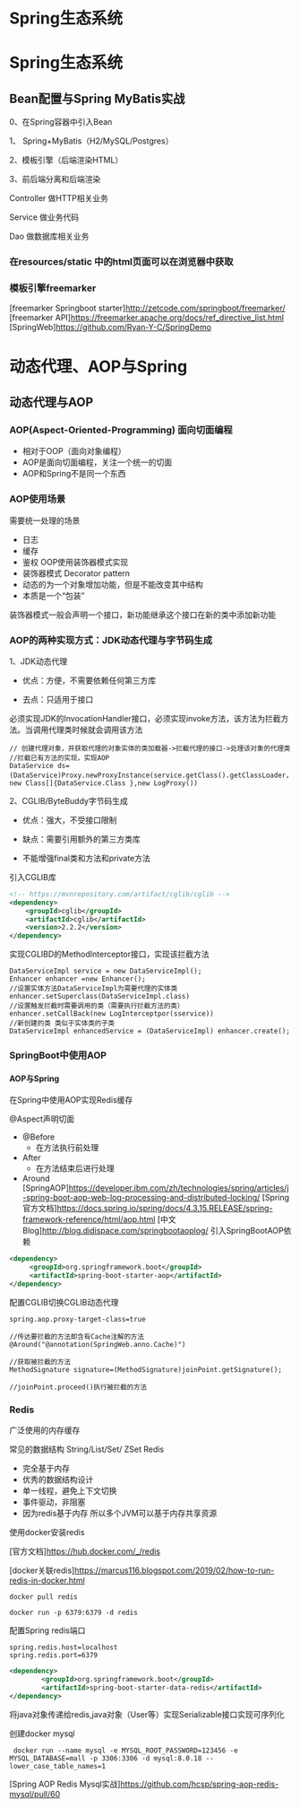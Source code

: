 # Spring生态系统


<!--more-->
# Spring生态系统
## Bean配置与Spring MyBatis实战

0、在Spring容器中引入Bean

1、 Spring+MyBatis（H2/MySQL/Postgres）

2、模板引擎（后端渲染HTML）

3、前后端分离和后端渲染

Controller 做HTTP相关业务

Service 做业务代码

Dao 做数据库相关业务
### 在resources/static 中的html页面可以在浏览器中获取

### 模板引擎freemarker 
[freemarker Springboot starter]http://zetcode.com/springboot/freemarker/
[freemarker API]https://freemarker.apache.org/docs/ref_directive_list.html
[SpringWeb]https://github.com/Ryan-Y-C/SpringDemo
# 动态代理、AOP与Spring

## 动态代理与AOP

### AOP(Aspect-Oriented-Programming) 面向切面编程
- 相对于OOP（面向对象编程）
- AOP是面向切面编程，关注一个统一的切面
- AOP和Spring不是同一个东西

### AOP使用场景

需要统一处理的场景
- 日志
- 缓存
- 鉴权
OOP使用装饰器模式实现
- 装饰器模式 Decorator pattern 
- 动态的为一个对象增加功能，但是不能改变其中结构
- 本质是一个“包装”

装饰器模式一般会声明一个接口，新功能继承这个接口在新的类中添加新功能

### AOP的两种实现方式：JDK动态代理与字节码生成
1、JDK动态代理

- 优点：方便，不需要依赖任何第三方库

- 去点：只适用于接口

必须实现JDK的InvocationHandler接口，必须实现invoke方法，该方法为拦截方法。当调用代理类时候就会调用该方法

```
// 创建代理对象，并获取代理的对象实体的类加载器->拦截代理的接口->处理该对象的代理类
//拦截已有方法的实现，实现AOP
DataService ds= (DataService)Proxy.newProxyInstance(service.getClass().getClassLoader，new Class[]{DataService.Class },new LogProxy())
```

2、CGLIB/ByteBuddy字节码生成

- 优点：强大，不受接口限制

- 缺点：需要引用额外的第三方类库
- 不能增强final类和方法和private方法

引入CGLIB库
```xml
<!-- https://mvnrepository.com/artifact/cglib/cglib -->
<dependency>
    <groupId>cglib</groupId>
    <artifactId>cglib</artifactId>
    <version>2.2.2</version>
</dependency>
```

实现CGLIBD的MethodInterceptor接口，实现该拦截方法
```
DataServiceImpl service = new DataServiceImpl();
Enhancer enhancer =new Enhancer();
//设置实体方法DataServiceImpl为需要代理的实体类
enhancer.setSuperclass(DataServiceImpl.class)
//设置触发拦截时需要调用的类（需要执行拦截方法的类）
enhancer.setCallBack(new LogInterceptpor(sservice)) 
//新创建的类 类似于实体类的子类
DataServiceImpl enhancedService = (DataServiceImpl) enhancer.create();

```
### SpringBoot中使用AOP

#### AOP与Spring
在Spring中使用AOP实现Redis缓存

@Aspect声明切面
- @Before
    - 在方法执行前处理
- After
    - 在方法结束后进行处理
- Around
[SpringAOP]https://developer.ibm.com/zh/technologies/spring/articles/j-spring-boot-aop-web-log-processing-and-distributed-locking/
[Spring官方文档]https://docs.spring.io/spring/docs/4.3.15.RELEASE/spring-framework-reference/html/aop.html
[中文Blog]http://blog.didispace.com/springbootaoplog/
引入SpringBootAOP依赖
```xml
<dependency>
     <groupId>org.springframework.boot</groupId>
     <artifactId>spring-boot-starter-aop</artifactId>
</dependency>
```

配置CGLIB切换CGLIB动态代理
```properties
spring.aop.proxy-target-class=true
```
```
//传达要拦截的方法即含有Cache注解的方法
@Around("@annotation(SpringWeb.anno.Cache)")

//获取被拦截的方法
MethodSignature signature=(MethodSignature)joinPoint.getSignature();

//joinPoint.proceed()执行被拦截的方法

```

### Redis
广泛使用的内存缓存

常见的数据结构
    String/List/Set/ ZSet
Redis
- 完全基于内存
- 优秀的数据结构设计
- 单一线程，避免上下文切换
- 事件驱动，非阻塞
- 因为redis基于内存 所以多个JVM可以基于内存共享资源

 使用docker安装redis

[官方文档]https://hub.docker.com/_/redis

[docker关联redis]https://marcus116.blogspot.com/2019/02/how-to-run-redis-in-docker.html

```
docker pull redis
```
```
docker run -p 6379:6379 -d redis
```
配置Spring redis端口
```properties
spring.redis.host=localhost
spring.redis.port=6379
```
```xml
<dependency>
        <groupId>org.springframework.boot</groupId>
        <artifactId>spring-boot-starter-data-redis</artifactId>
</dependency>
```

将java对象传递给redis,java对象（User等）实现Serializable接口实现可序列化

创建docker mysql
```
 docker run --name mysql -e MYSQL_ROOT_PASSWORD=123456 -e MYSQL_DATABASE=mall -p 3306:3306 -d mysql:8.0.18 --lower_case_table_names=1
```

[Spring AOP Redis Mysql实战]https://github.com/hcsp/spring-aop-redis-mysql/pull/60

